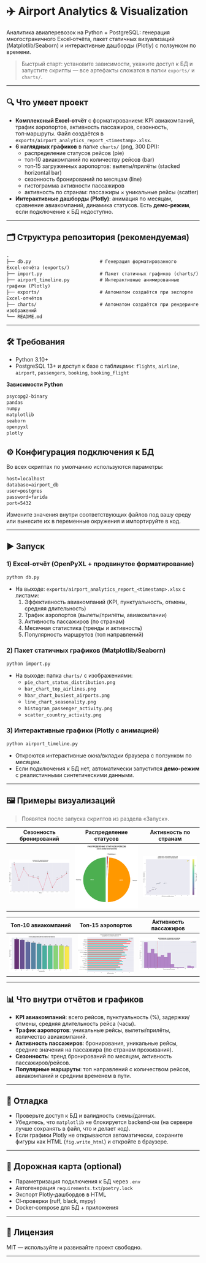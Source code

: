 # ✈️ Airport Analytics & Visualization

Аналитика авиаперевозок на Python + PostgreSQL: генерация многостраничного Excel‑отчёта, пакет статичных визуализаций (Matplotlib/Seaborn) и интерактивные дашборды (Plotly) с ползунком по времени.

> Быстрый старт: установите зависимости, укажите доступ к БД и запустите скрипты — все артефакты сложатся в папки `exports/` и `charts/`.

---

## 🔍 Что умеет проект

- **Комплексный Excel‑отчёт** с форматированием: KPI авиакомпаний, трафик аэропортов, активность пассажиров, сезонность, топ‑маршруты. Файл создаётся в `exports/airport_analytics_report_<timestamp>.xlsx`.
- **6 наглядных графиков** в папке `charts/` (png, 300 DPI):
  - распределение статусов рейсов (pie)
  - топ‑10 авиакомпаний по количеству рейсов (bar)
  - топ‑15 загруженных аэропортов: вылеты/прилёты (stacked horizontal bar)
  - сезонность бронирований по месяцам (line)
  - гистограмма активности пассажиров
  - активность по странам: пассажиры × уникальные рейсы (scatter)
- **Интерактивные дашборды (Plotly)**: анимация по месяцам, сравнение авиакомпаний, динамика статусов. Есть **демо‑режим**, если подключение к БД недоступно.

---

## 🗂️ Структура репозитория (рекомендуемая)

```
.
├── db.py                         # Генерация форматированного Excel‑отчёта (exports/)
├── import.py                     # Пакет статичных графиков (charts/)
├── airport_timeline.py           # Интерактивные анимированные графики (Plotly)
├── exports/                      # Автоматом создаётся при экспорте Excel‑отчётов
├── charts/                       # Автоматом создаётся при рендеринге изображений
└── README.md
```

---

## 🛠️ Требования

- Python 3.10+
- PostgreSQL 13+ и доступ к базе с таблицами: `flights`, `airline`, `airport`, `passengers`, `booking`, `booking_flight`

**Зависимости Python**

```
psycopg2-binary
pandas
numpy
matplotlib
seaborn
openpyxl
plotly
```

## ⚙️ Конфигурация подключения к БД

Во всех скриптах по умолчанию используются параметры:
```
host=localhost
database=airport_db
user=postgres
password=farida
port=5432
```
Измените значения внутри соответствующих файлов под вашу среду или вынесите их в переменные окружения и импортируйте в код.

---

## ▶️ Запуск

### 1) Excel‑отчёт (OpenPyXL + продвинутое форматирование)

```bash
python db.py
```
- На выходе: `exports/airport_analytics_report_<timestamp>.xlsx` c листами:
  1. Эффективность авиакомпаний (KPI, пунктуальность, отмены, средняя длительность)
  2. Трафик аэропортов (вылеты/прилёты, авиакомпании)
  3. Активность пассажиров (по странам)
  4. Месячная статистика (тренды и активность)
  5. Популярность маршрутов (топ направлений)

### 2) Пакет статичных графиков (Matplotlib/Seaborn)

```bash
python import.py
```
- На выходе: папка `charts/` с изображениями:
  - `pie_chart_status_distribution.png`
  - `bar_chart_top_airlines.png`
  - `hbar_chart_busiest_airports.png`
  - `line_chart_seasonality.png`
  - `histogram_passenger_activity.png`
  - `scatter_country_activity.png`

### 3) Интерактивные графики (Plotly с анимацией)

```bash
python airport_timeline.py
```
- Откроются интерактивные окна/вкладки браузера с ползунком по месяцам.  
- Если подключения к БД нет, автоматически запустится **демо‑режим** с реалистичными синтетическими данными.

---

## 🖼️ Примеры визуализаций

> Появятся после запуска скриптов из раздела «Запуск».

| Сезонность бронирований | Распределение статусов | Активность по странам |
|---|---|---|
| ![Сезонность](charts/line_chart_seasonality.png) | ![Статусы](charts/pie_chart_status_distribution.png) | ![Страны](charts/scatter_country_activity.png) |

| Топ‑10 авиакомпаний | Топ‑15 аэропортов | Активность пассажиров |
|---|---|---|
| ![Авиакомпании](charts/bar_chart_top_airlines.png) | ![Аэропорты](charts/hbar_chart_busiest_airports.png) | ![Гистограмма](charts/histogram_passenger_activity.png) |

---

## 📊 Что внутри отчётов и графиков

- **KPI авиакомпаний**: всего рейсов, пунктуальность (%), задержки/отмены, средняя длительность рейса (часы).
- **Трафик аэропортов**: уникальные рейсы, вылеты/прилёты, количество авиакомпаний.
- **Активность пассажиров**: бронирования, уникальные рейсы, средние значения на пассажира (по странам проживания).
- **Сезонность**: тренд бронирований по месяцам, активность пассажиров/рейсов.
- **Популярные маршруты**: топ направлений с количеством рейсов, авиакомпаний и средним временем в пути.

---

## 🧪 Отладка

- Проверьте доступ к БД и валидность схемы/данных.
- Убедитесь, что `matplotlib` не блокируется backend‑ом (на сервере лучше сохранять в файл, что и делает код).
- Если графики Plotly не открываются автоматически, сохраните фигуры как HTML (`fig.write_html`) и откройте в браузере.

---

## 📌 Дорожная карта (optional)

- Параметризация подключения к БД через `.env`
- Автогенерация `requirements.txt`/`poetry.lock`
- Экспорт Plotly‑дашбордов в HTML
- CI‑проверки (ruff, black, mypy)
- Docker‑compose для БД + приложения

---

## 📜 Лицензия

MIT — используйте и развивайте проект свободно.


---

